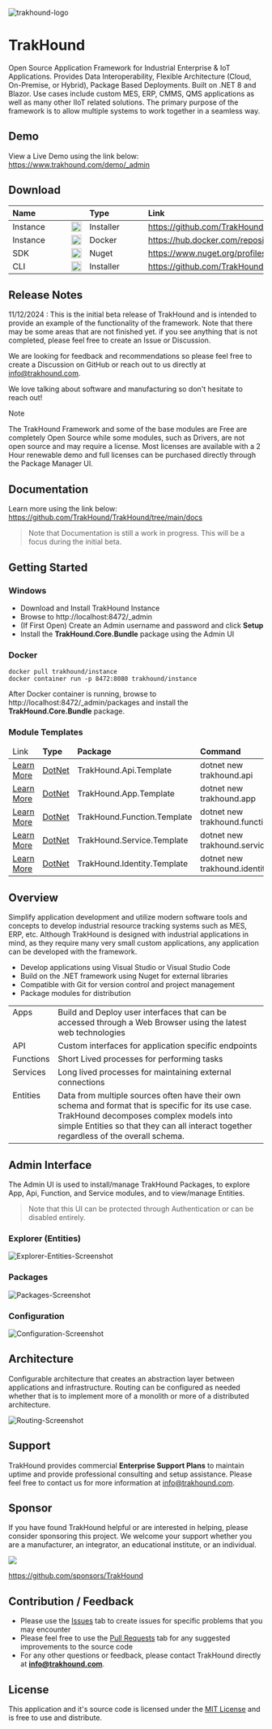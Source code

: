 ![trakhound-logo](https://raw.githubusercontent.com/TrakHound/TrakHound/refs/heads/main/static/trakhound-logo-v5-100px.png)

# TrakHound
Open Source Application Framework for Industrial Enterprise & IoT Applications. Provides Data Interoperability, Flexible Architecture (Cloud, On-Premise, or Hybrid), Package Based Deployments. Built on .NET 8 and Blazor. Use cases include custom MES, ERP, CMMS, QMS applications as well as many other IIoT related solutions. The primary purpose of the framework is to allow multiple systems to work together in a seamless way.

## Demo
View a Live Demo using the link below:
https://www.trakhound.com/demo/_admin

## Download
<table>
    <thead>
        <tr>
            <th style="text-align: left;min-width: 100px;">Name</th>
            <th style="text-align: center;width: 20px;"></th>
            <th style="text-align: left;min-width: 100px;">Type</th>
            <th style="text-align: left;">Link</th>
        </tr>
    </thead>
    <tbody>
        <tr>
            <td>Instance</td>
            <td><img src="https://raw.githubusercontent.com/TrakHound/TrakHound/refs/heads/main/static/windows-logo.svg" style="height:20px;width:20px;vertical-align: middle;" /></td>
            <td>Installer</td>
            <td><a href="https://github.com/TrakHound/TrakHound/releases/latest">https://github.com/TrakHound/TrakHound/releases/latest</a></td>
        </tr>        
        <tr>
            <td>Instance</td>
            <td><img src="https://raw.githubusercontent.com/TrakHound/TrakHound/refs/heads/main/static/docker-logo.svg" style="height:20px;width:20px;vertical-align: middle;" /></td>
            <td>Docker</td>
            <td><a href="https://hub.docker.com/repository/docker/trakhound/instance">https://hub.docker.com/repository/docker/trakhound/instance</a></td>
        </tr>
        <tr>
            <td>SDK</td>
            <td><img src="https://raw.githubusercontent.com/TrakHound/TrakHound/refs/heads/main/static/nuget-logo.svg" style="height:20px;width:20px;vertical-align: middle;" /></td>
            <td>Nuget</td>
            <td><a href="https://www.nuget.org/profiles/TrakHound">https://www.nuget.org/profiles/TrakHound</a></td>
        </tr>
        <tr>
            <td>CLI</td>
            <td><img src="https://raw.githubusercontent.com/TrakHound/TrakHound/refs/heads/main/static/windows-logo.svg" style="height:20px;width:20px;vertical-align: middle;" /></td>
            <td>Installer</td>
            <td><a href="https://github.com/TrakHound/TrakHound/releases/latest">https://github.com/TrakHound/TrakHound/releases/latest</a></td>
        </tr>  
    </tbody>
</table>

## Release Notes
11/12/2024 : This is the initial beta release of TrakHound and is intended to provide an example of the functionality of the framework. Note that there may be some areas that are not finished yet. if you see anything that is not completed, please feel free to create an Issue or Discussion.

We are looking for feedback and recommendations so please feel free to create a Discussion on GitHub or reach out to us directly at info@trakhound.com. 

We love talking about software and manufacturing so don't hesitate to reach out!

> [!NOTE]
> The TrakHound Framework and some of the base modules are Free are completely Open Source while some modules, such as Drivers, are not open source and may require a license. Most licenses are available with a 2 Hour renewable demo and full licenses can be purchased directly through the Package Manager UI.

## Documentation
Learn more using the link below:
https://github.com/TrakHound/TrakHound/tree/main/docs

> Note that Documentation is still a work in progress. This will be a focus during the initial beta.

## Getting Started

### Windows
- Download and Install TrakHound Instance
- Browse to http://localhost:8472/_admin
- (If First Open) Create an Admin username and password and click **Setup**
- Install the **TrakHound.Core.Bundle** package using the Admin UI

### Docker
```
docker pull trakhound/instance
docker container run -p 8472:8080 trakhound/instance
```
After Docker container is running, browse to http://localhost:8472/_admin/packages and install the **TrakHound.Core.Bundle** package.

### Module Templates
<table>
    <thead>
        <tr>
            <td>Link</td>
            <td style="font-weight: bold;">Type</td>
            <td style="font-weight: bold;">Package</td>
            <td style="font-weight: bold;">Command</td>
        </tr>
    </thead>
    <tbody>
        <tr>
            <td><a href="https://github.com/TrakHound/TrakHound/blob/main/templates/TrakHound.DotNet.Templates/TrakHound.Api.Template.md">Learn More</a></td>
            <td><a href="https://learn.microsoft.com/en-us/dotnet/core/tools/dotnet-new">DotNet</a></td>
            <td>TrakHound.Api.Template</td>
            <td>dotnet new trakhound.api</td>
        </tr>
        <tr>
            <td><a href="https://github.com/TrakHound/TrakHound/blob/main/templates/TrakHound.DotNet.Templates/TrakHound.App.Template.md">Learn More</a></td>
            <td><a href="https://learn.microsoft.com/en-us/dotnet/core/tools/dotnet-new">DotNet</a></td>
            <td>TrakHound.App.Template</td>
            <td>dotnet new trakhound.app</td>
        </tr>
        <tr>
            <td><a href="https://github.com/TrakHound/TrakHound/blob/main/templates/TrakHound.DotNet.Templates/TrakHound.Function.Template.md">Learn More</a></td>
            <td><a href="https://learn.microsoft.com/en-us/dotnet/core/tools/dotnet-new">DotNet</a></td>
            <td>TrakHound.Function.Template</td>
            <td>dotnet new trakhound.function</td>
        </tr>
        <tr>
            <td><a href="https://github.com/TrakHound/TrakHound/blob/main/templates/TrakHound.DotNet.Templates/TrakHound.Service.Template.md">Learn More</a></td>
            <td><a href="https://learn.microsoft.com/en-us/dotnet/core/tools/dotnet-new">DotNet</a></td>
            <td>TrakHound.Service.Template</td>
            <td>dotnet new trakhound.service</td>
        </tr>
        <tr>
            <td><a href="https://github.com/TrakHound/TrakHound/blob/main/templates/TrakHound.DotNet.Templates/TrakHound.Identity.Template.md">Learn More</a></td>
            <td><a href="https://learn.microsoft.com/en-us/dotnet/core/tools/dotnet-new">DotNet</a></td>
            <td>TrakHound.Identity.Template</td>
            <td>dotnet new trakhound.identity</td>
        </tr>
    </tbody>
</table>

## Overview
Simplify application development and utilize modern software tools and concepts to develop industrial resource tracking systems such as MES, ERP, etc. Although TrakHound is designed with industrial applications in mind, as they require many very small custom applications, any application can be developed with the framework.

- Develop applications using Visual Studio or Visual Studio Code
- Build on the .NET framework using Nuget for external libraries
- Compatible with Git for version control and project management
- Package modules for distribution

<table>
    <tbody>
        <tr>
            <td style="vertical-align: top;">Apps</td>
            <td>Build and Deploy user interfaces that can be accessed through a Web Browser using the latest web technologies</td>
        </tr>        
        <tr>
            <td style="vertical-align: top;">API</td>
            <td>Custom interfaces for application specific endpoints</td>
        </tr>
        <tr>
            <td style="vertical-align: top;">Functions</td>
            <td>Short Lived processes for performing tasks</td>
        </tr>
        <tr>
            <td style="vertical-align: top;">Services</td>
            <td>Long lived processes for maintaining external connections</td>
        </tr>  
        <tr>
            <td style="vertical-align: top;">Entities</td>
            <td>Data from multiple sources often have their own schema and format that is specific for its use case. TrakHound decomposes complex models into simple Entities so that they can all interact together regardless of the overall schema.</td>
        </tr> 
    </tbody>
</table>

## Admin Interface
The Admin UI is used to install/manage TrakHound Packages, to explore App, Api, Function, and Service modules, and to view/manage Entities. 

> Note that this UI can be protected through Authentication or can be disabled entirely.

### Explorer (Entities)
![Explorer-Entities-Screenshot](https://raw.githubusercontent.com/TrakHound/TrakHound/refs/heads/main/static/explorer-entities.png)

### Packages
![Packages-Screenshot](https://raw.githubusercontent.com/TrakHound/TrakHound/refs/heads/main/static/packages.png)

### Configuration
![Configuration-Screenshot](https://raw.githubusercontent.com/TrakHound/TrakHound/refs/heads/main/static/configuration.png)

## Architecture
Configurable architecture that creates an abstraction layer between applications and infrastructure. Routing can be configured as needed whether that is to implement more of a monolith or more of a distributed architecture.

![Routing-Screenshot](https://raw.githubusercontent.com/TrakHound/TrakHound/refs/heads/main/static/routing.png)

## Support
TrakHound provides commercial **Enterprise Support Plans** to maintain uptime and provide professional consulting and setup assistance. Please feel free to contact us for more information at info@trakhound.com.

## Sponsor
If you have found TrakHound helpful or are interested in helping, please consider sponsoring this project. We welcome your support whether you are a manufacturer, an integrator, an educational institute, or an individual.

[![](https://img.shields.io/static/v1?label=Sponsor&message=%E2%9D%A4&style=for-the-badge&logo=GitHub&color=%23fe8e86)](https://github.com/sponsors/TrakHound)

https://github.com/sponsors/TrakHound

## Contribution / Feedback
- Please use the [Issues](https://github.com/TrakHound/TrakHound/issues) tab to create issues for specific problems that you may encounter 
- Please feel free to use the [Pull Requests](https://github.com/TrakHound/TrakHound/pulls) tab for any suggested improvements to the source code
- For any other questions or feedback, please contact TrakHound directly at **info@trakhound.com**.

## License
This application and it's source code is licensed under the [MIT License](https://choosealicense.com/licenses/mit/) and is free to use and distribute.

